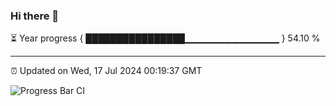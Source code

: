 ### Hi there 👋

⏳ Year progress { ████████████████▁▁▁▁▁▁▁▁▁▁▁▁▁▁ } 54.10 %

---

⏰ Updated on Wed, 17 Jul 2024 00:19:37 GMT

![Progress Bar CI](https://github.com/liununu/liununu/workflows/Progress%20Bar%20CI/badge.svg)
